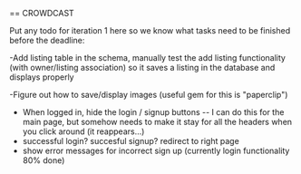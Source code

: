== CROWDCAST

Put any todo for iteration 1 here so we know what tasks need to be
finished before the deadline:

-Add listing table in the schema, manually test the add listing
	functionality (with owner/listing association) so it saves
	a listing in the database and displays properly

-Figure out how to save/display images
	(useful gem for this is "paperclip")

- When logged in, hide the login / signup buttons -- I can do this for the main page, but somehow needs to make it stay for all the headers when you click around (it reappears...)
- successful login? succesful signup? redirect to right page
- show error messages for incorrect sign up (currently login functionality 80% done)
